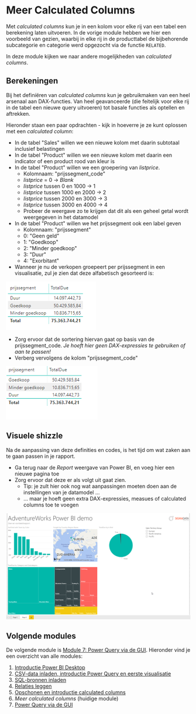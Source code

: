# Meer Calculated Columns

Met *calculated columns* kun je in een kolom voor elke rij van een tabel een berekening laten uitvoeren. In de vorige module hebben we hier een voorbeeld van gezien, waarbij in elke rij in de producttabel de bijbehorende subcategorie en categorie werd opgezocht via de functie `RELATED`.

In deze module kijken we naar andere mogelijkheden van _calculated columns_.

## Berekeningen

Bij het definiëren van _calculated columns_ kun je gebruikmaken van een heel arsenaal aan DAX-functies. Van heel geavanceerde (die feitelijk voor elke rij in de tabel een nieuwe query uitvoeren) tot basale functies als optellen en aftrekken.

Hieronder staan een paar opdrachten - kijk in hoeverre je ze kunt oplossen met een _calculated column_:

* In de tabel "Sales" willen we een nieuwe kolom met daarin subtotaal inclusief belastingen
* In de tabel "Product" willen we een nieuwe kolom met daarin een indicator of een product rood van kleur is
* In de tabel "Product" willen we een groepering van _listprice_.
  * Kolomnaam: "prijssegment_code"
  * _listprice_ = 0 -> _Blank_
  * _listprice_ tussen 0 en 1000 -> 1
  * _listprice_ tussen 1000 en 2000 -> 2
  * _listprice_ tussen 2000 en 3000 -> 3
  * _listprice_ tussen 3000 en 4000 -> 4
  * Probeer de weergave zo te krijgen dat dit als een geheel getal wordt weergegeven in het datamodel
* In de tabel "Product" willen we het prijssegment ook een label geven
  * Kolomnaam: "prijssegment"
  * 0: "Geen geld"
  * 1: "Goedkoop"
  * 2: "Minder goedkoop"
  * 3: "Duur"
  * 4: "Exorbitant"
* Wanneer je nu de verkopen groepeert per prijssegment in een visualisatie, zul je zien dat deze alfabetisch gesorteerd is:

![Foute sortering](img/prijssegment-sortering-fout.png)

* Zorg ervoor dat de sortering hiervan gaat op basis van de prijssegment_code. *Je hoeft hier geen DAX-expressies te gebruiken of aan te passen!*
* Verberg vervolgens de kolom "prijssegment_code"

![Correcte sortering](img/prijssegment-sortering-goed.png)

## Visuele shizzle

Na de aanpassing van deze definities en codes, is het tijd om wat zaken aan te gaan passen in je rapport.

* Ga terug naar de *Report* weergave van Power BI, en voeg hier een nieuwe pagina toe
* Zorg ervoor dat deze er als volgt uit gaat zien.
  * Tip: je zult hier ook nog wat aanpassingen moeten doen aan de instellingen van je datamodel ...
  * ... maar je hoeft geen extra DAX-expressies, measues of calculated columns toe te voegen

![Doelopmaak rapport](img/screenshot-pbi-doel.png)

## Volgende modules

De volgende module is [Module 7: Power Query via de GUI](07-power-query.md). Hieronder vind je een overzicht van alle modules:

1. [Introductie Power BI Desktop](01-introductie-powerbi-desktop.md)
2. [CSV-data inladen, introductie Power Query en eerste visualisatie](02-csv-inladen.md)
3. [SQL-bronnen inladen](03-sql-inladen.md)
4. [Relaties leggen](04-relaties.md)
5. [Opschonen en introductie calculated columns](05-opschonen.md)
6. *Meer calculated columns* (huidige module)
7. [Power Query via de GUI](07-power-query.md)
